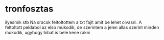 # tronfosztas
ilyesmik stb
Na sracok feltoltottem a txt fajlt amit be lehet olvasni. A feltoltott peldabol az elso mukodik, de szerintem a jelen allas szerint minden mukodik, ugyhogy hibat is bele kene rakni
